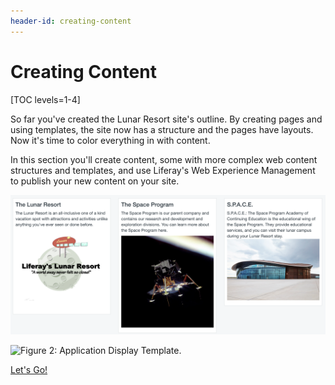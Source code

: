 ```yaml
---
header-id: creating-content
---
```


# Creating Content

[TOC levels=1-4]

So far you've created the Lunar Resort site's outline. By creating pages and
using templates, the site now has a structure and the pages have layouts. Now
it's time to color everything in with content.

In this section you'll create content, some with more complex web content
structures and templates, and use Liferay's Web Experience Management to publish
your new content on your site.

![Figure 1: Basic web content.](../../../images/001-more-basic-content.png)

![Figure 2: Application Display Template.](../../../images/001-adt-content.png)

<a class="go-link btn btn-primary" href="/docs/7-0/user/-/knowledge_base/u/creating-more-content">Let's Go!<span class="icon-circle-arrow-right"></span></a>

